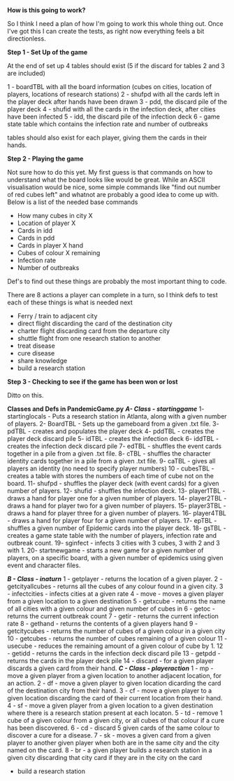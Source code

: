 **How is this going to work?**

So I think I need a plan of how I'm going to work this whole thing out. Once I've got this I can create the tests, as right now everything feels a bit directionless.

**Step 1 - Set Up of the game**

At the end of set up 4 tables should exist (5 if the discard for tables 2 and 3 are included)

1 - boardTBL with all the board information (cubes on cities, location of players, locations of research stations)
2 - shufpd with all the cards left in the player deck after hands have been drawn
3 - pdd, the discard pile of the player deck
4 - shufid with all the cards in the infection deck, after cities have been infected
5 - idd, the discard pile of the infection deck
6 - game state table which contains the infection rate and number of outbreaks

tables should also exist for each player, giving them the cards in their hands.

**Step 2 - Playing the game**

Not sure how to do this yet. My first guess is that commands on how to understand what the board looks like would be great. While an ASCII visualisation would be nice, some simple commands like "find out number of red cubes left" and whatnot are probably a good idea to come up with. Below is a list of the needed base commands

- How many cubes in city X
- Location of player X
- Cards in idd
- Cards in pdd
- Cards in player X hand
- Cubes of colour X remaining
- Infection rate
- Number of outbreaks

Def's to find out these things are probably the most important thing to code.

There are 8 actions a player can complete in a turn, so I think defs to test each of these things is what is needed next

- Ferry / train to adjacent city
- direct flight discarding the card of the destination city
- charter flight discarding card from the departure city
- shuttle flight from one research station to another
- treat disease
- cure disease
- share knowledge
- build a research station 

**Step 3 - Checking to see if the game has been won or lost**

Ditto on this.

**Classes and Defs in PandemicGame.py**
***A- Class - startinggame***
1- startinglocals - Puts a research station in Atlanta, along with a given number of players.
2- BoardTBL - Sets up the gameboard from a given .txt file.
3- pdTBL - creates and populates the player deck
4- pddTBL - creates the player deck discard pile
5- idTBL - creates the infection deck
6- iddTBL - creates the infection deck discard pile
7- edTBL - shuffles the event cards together in a pile from a given .txt file.
8- cTBL - shuffles the character identity cards together in a pile from a given .txt file.
9- caTBL - gives all players an identity (no need to specify player numbers)
10 - cubesTBL - creates a table with stores the numbers of each time of cube not on the board.
11- shufpd - shuffles the player deck (with event cards) for a given number of players.
12- shufid - shuffles the infection deck.
13- player1TBL - draws a hand for player one for a given number of players.
14- player2TBL - draws a hand for player two for a given number of players.
15- player3TBL - draws a hand for player three for a given number of players.
16- player4TBL - draws a hand for player four for a given number of players.
17- epTBL - shuffles a given number of Epidemic cards into the player deck.
18- gsTBL - creates a game state table with the number of players, infection rate and outbreak count.
19- sginfect - infects 3 cities with 3 cubes, 3 with 2 and 3 with 1.
20- startnewgame - starts a new game for a given number of players, on a specific board, with a given number of epidemics using given event and character files.

***B - Class - inaturn***
1 - getplayer - returns the location of a given player. 
2 - getcityallcubes - returns all the cubes of any colour found in a given city.
3 - infectcities - infects cities at a given rate
4 - move - moves a given player from a given location to a given destination
5 - getxcube - returns the name of all cities with a given colour and given number of cubes in
6 - getoc - returns the current outbreak count 
7 - getir - returns the current infection rate
8 - gethand - returns the contents of a given players hand
9 - getcitycubes - returns the number of cubes of a given colour in a given city
10 - getcubes - returns the number of cubes remaining of a given colour
11 - usecube - reduces the remaining amount of a given colour of cube by 1.
12 - getidd - returns the cards in the infection deck discard pile
13 - getpdd - returns the cards in the player deck pile
14 - discard - for a given player discards a given card from their hand.
***C - Class - playeraction***
1 - mp - move a given player from a given location to another adjacent location, for an action.
2 - df - move a given player to given location dicarding the card of the destination city from their hand.
3 - cf - move a given player to a given location discarding the card of their current location from their hand.
4 - sf - move a given player from a given location to a given destination where there is a research station present at each locaton.
5 - td - remove 1 cube of a given colour from a given city, or all cubes of that colour if a cure has been discovered.
6 - cd - discard 5 given cards of the same colour to discover a cure for a disease.
7 - sk - moves a given card from a given player to another given player when both are in the same city and the city named on the card.
8 - br - a given player builds a research station in a given city discarding that city card if they are in the city on the card


- build a research station 


